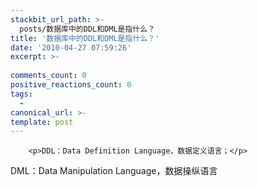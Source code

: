 ```yaml
---
stackbit_url_path: >-
  posts/数据库中的DDL和DML是指什么？
title: '数据库中的DDL和DML是指什么？'
date: '2010-04-27 07:59:26'
excerpt: >-
  
comments_count: 0
positive_reactions_count: 0
tags: 
  - 
canonical_url: >-
template: post
---
```


        <p>DDL：Data Definition Language，数据定义语言；</p>
<p>DML：Data Manipulation Language，数据操纵语言</p>
      